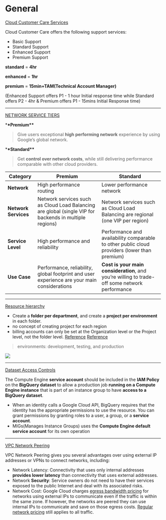 # General

[Cloud Customer Care Services](https://cloud.google.com/support)

Cloud Customer Care offers the following support services:

-   Basic Support
-   Standard Support
-   Enhanced Support
-   Premium Support

**standard** = **4hr**

**enhanced** = **1hr**

**premium** = **15min+TAM(Technical Account Manager)**

(Enhanced Support offers P1 - 1 hour Initial response time while Standard offers P2 - 4hr & Premium offers P1 - 15mins Initial Response time)

---

[NETWORK SERVICE TIERS](https://cloud.google.com/network-tiers?hl=en)

\***\*Premium\*\***

> Give users exceptional **high performing network** experience by using Google’s global network.

\***\*Standard\*\***

> Get **control over network costs**, while still delivering performance comparable with other cloud providers.

| Category             | Premium                                                                                                | Standard                                                                                      |
| -------------------- | ------------------------------------------------------------------------------------------------------ | --------------------------------------------------------------------------------------------- |
| **Network**          | High performance routing                                                                               | Lower performance network                                                                     |
| **Network Services** | Network services such as Cloud Load Balancing are global (single VIP for backends in multiple regions) | Network services such as Cloud Load Balancing are regional (one VIP per region)               |
| **Service Level**    | High performance and reliability                                                                       | Performance and availability comparable to other public cloud providers (lower than premium)  |
| **Use Case**         | Performance, reliability, global footprint and user experience are your main considerations            | **Cost is your main consideration**, and you’re willing to trade-off some network performance |

---

[Resource hierarchy](https://cloud.google.com/resource-manager/docs/cloud-platform-resource-hierarchy)

-   Create a **folder per department**, and create a **project per environment** in each folder.
-   no concept of creating project for each region
-   billing accounts can only be set at the Organization level or the Project level, not the folder level. [Reference](https://stackoverflow.com/questions/69421432/gcp-can-billing-be-configured-at-the-folder-level) [Reference](https://cloud.google.com/billing/docs/concepts)

> environments: development, testing, and production

![](https://cloud.google.com/resource-manager/img/cloud-hierarchy.svg)

---

[Dataset Access Controls](https://cloud.google.com/bigquery/docs/dataset-access-controls#granting_access_to_a_dataset)

The Compute Engine **service account** should be included in the **IAM Policy** on the **BigQuery dataset** to allow a production job **running on a Compute Engine instance** that is part of an instance group to have **access to a BigQuery dataset**.

-   When an identity calls a Google Cloud API, BigQuery requires that the identity has the appropriate permissions to use the resource. You can grant permissions by granting roles to a user, a group, or a **service account**.
-   MIGs(Manages Instance Groups) uses the **Compute Engine default service account** for its own operation

---

[VPC Network Peering](https://cloud.google.com/vpc/docs/vpc-peering)

VPC Network Peering gives you several advantages over using external IP addresses or VPNs to connect networks, including:

-   Network Latency: Connectivity that uses only internal addresses **provides lower latency** than connectivity that uses external addresses.
-   Network **Security**: Service owners do not need to have their services exposed to the public Internet and deal with its associated risks.
-   Network Cost: Google Cloud charges [egress bandwidth pricing](https://cloud.google.com/vpc/network-pricing#internet_egress) for networks using external IPs to communicate even if the traffic is within the same zone. If however, the networks are peered they can use internal IPs to communicate and save on those egress costs. [Regular network pricing](https://cloud.google.com/vpc/network-pricing) still applies to all traffic.
